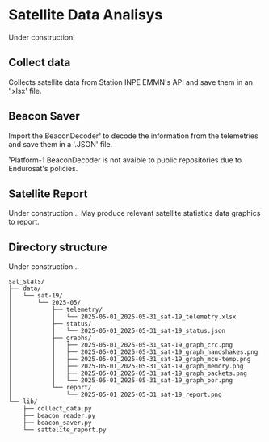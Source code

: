 # Satellite Data Analisys

Under construction!

## Collect data

Collects satellite data from Station INPE EMMN's API and save them in an '.xlsx' file.

## Beacon Saver

Import the BeaconDecoder¹ to decode the information from the telemetries and save them in a '.JSON' file.

¹Platform-1 BeaconDecoder is not avaible to public repositories due to Endurosat's policies.

## Satellite Report

Under construction... May produce relevant satellite statistics data graphics to report.

## Directory structure

Under construction...

```tree
sat_stats/
├── data/
│   └── sat-19/
│       └── 2025-05/
│           ├── telemetry/
│           │   └── 2025-05-01_2025-05-31_sat-19_telemetry.xlsx
│           ├── status/
│           │   └── 2025-05-01_2025-05-31_sat-19_status.json
│           ├── graphs/
│           │   ├── 2025-05-01_2025-05-31_sat-19_graph_crc.png
│           │   ├── 2025-05-01_2025-05-31_sat-19_graph_handshakes.png
│           │   ├── 2025-05-01_2025-05-31_sat-19_graph_mcu-temp.png
│           │   ├── 2025-05-01_2025-05-31_sat-19_graph_memory.png
│           │   ├── 2025-05-01_2025-05-31_sat-19_graph_packets.png
│           │   └── 2025-05-01_2025-05-31_sat-19_graph_por.png
│           └── report/
│               └── 2025-05-01_2025-05-31_sat-19_report.png
└── lib/
    ├── collect_data.py
    ├── beacon_reader.py
    ├── beacon_saver.py
    └── sattelite_report.py
```
